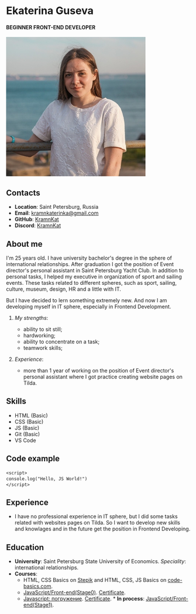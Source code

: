# Ekaterina Guseva
#### BEGINNER FRONT-END DEVELOPER

![My-photo](./assets/myphoto.jpg)

## Contacts

* __Location__: Saint Petersburg, Russia
* __Email__: kramnkaterinka@gmail.com
* __GitHub__: [KramnKat](https://github.com/KramnKat)
* __Discord__: [KramnKat](https://discordapp.com/users/920007494510710836/)

## About me

I'm 25 years old. I have university bachelor's degree in the sphere of international relationships. After graduation I got the position of Event director's personal assistant in Saint Petersburg Yacht Club. In addition to personal tasks, I helped my executive in organization of sport and sailing events. These tasks related to different spheres, such as sport, sailing, culture, museum, design, HR and a little with IT.

But I have decided to lern something extremely new. And now I am developing myself in IT sphere, especially in Frontend Development.

1. *My strengths*:
   * ability to sit still;
   * hardworking;
   * ability to concentrate on a task;
   * teamwork skills;

2. *Experience*:
   * more than 1 year of working on the position of Event director's personal assistant where I got practice creating website pages on Tilda.

## Skills

* HTML (Basic)
* CSS (Basic)
* JS (Basic)
* Git (Basic)
* VS Code

## Code example

```
<script>
console.log("Hello, JS World!")
</script>
```
## Experience

   * I have no professional experience in IT sphere, but I did some tasks related with websites pages on Tilda. So I want to develop new skills and knowlages and in the future get the position in Frontend Developing. 

## Education
   * __University__: Saint Petersburg State University of Economics. *Speciality*: international relationships.
   * __Courses__: 
      * HTML, CSS Basics on [Stepik](https://stepik.org/course/52164/promo#toc) and HTML, CSS, JS Basics on [code-basics.com](https://code-basics.com/ru).
      * [JavaScript/Front-end(Stage0)](https://rs.school/js-stage0/). [Certificate](https://app.rs.school/certificate/p2ml56mn).
      * [Javascript: погружение](https://main.wayup.in/library/course18). [Certificate](https://drive.google.com/file/d/161_XbF2mZMDCH8Dizry1cSnkaC-vhxQp/view?usp=sharing).
	* __In process__: [JavaScript/Front-end(Stage1)](https://rs.school/js/).